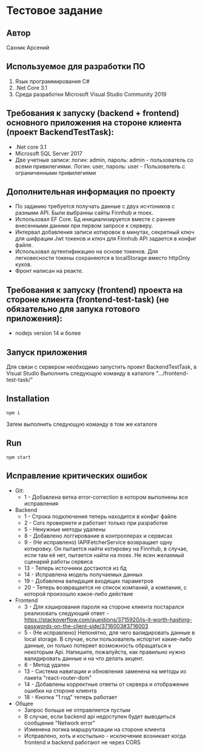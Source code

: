# Тестовое задание

## Автор
Сахник Арсений

## Используемое для разработки ПО
1. Язык программирования C#
2. .Net Core 3.1
3. Среда разработки Microsoft Visual Studio Community 2019

## Требования к запуску (backend + frontend) основного приложения на стороне клиента (проект BackendTestTask):
* .Net core 3.1
* Microsoft SQL Server 2017
* Две учетные записи: логин: admin, пароль: admin - пользователь со всеми привилегиями. Логин: user, пароль: user - Пользователь с ограниченными привилегиями

## Дополнительная информация по проекту
* По заданию требуется получать данные с двух исчтоников с разными API. Были выбранны сайты Finnhub и moex.
* Использовал EF Core. Бд инициализируется вместе с раннее внесенными даннми при первом запросе к серверу.
* Интервал добавления записи котировок в минутах, секретный ключ для шифрации Jwt токенов и ключ для Finnhub API задается в конфиг файле.
* Использовал аутентификацию на основе токенов. Для легковесности токены сохраняются в localStorage вместо httpOnly куков.
* Фронт написан на реакте.

## Требования к запуску (frontend) проекта на стороне клиента (frontend-test-task) (не обязательно для запука готового приложения):
* nodejs version 14 и более
## Запуск приложения
Для связи с сервером необходимо запустить проект BackendTestTask, в Visual Studio
Выполнить следующую команду в каталоге ".../frontend-test-task/"

## Installation

``` 
npm i 
```

Затем выполнить следующую команду в том же каталоге

## Run 

``` 
npm start
```

## Исправление критических ошибок
+ Git: 
  + 1 - Добавлена ветка error-correction в котором выполнены все исправления
+ Backend
  + 1 - Строка подключения теперь находится в конфиг файле
  + 2 - Cors проверяетя и работает только при разработке
  + 5 - Ненужные методы удалены
  + 8 - Добавлено логгирование в контроллерах и сервисах
  + 9 - (Не исправлено) IAPIFetcherService возвращает одну котировку. Он пытается найти котировку на Finnhub, в случае, если там её нет, пытается найти на moex. Не ясен желаемый сценарий работы сервиса
  + 13 - Теперь источники достаются из бд
  + 14 - Исправлена модель получаемых данных
  + 19 - Добавлена валидация входящих параметров
  + 20 - Теперь возвращается не список компаний, а компания, с которой произошло какое-либо действие
+ Frontend
  + 3 - Для хэширования пароля на стороне клиента постарался реализовать следующий ответ - https://stackoverflow.com/questions/3715920/is-it-worth-hashing-passwords-on-the-client-side/3716003#3716003
  + 5 - (Не исправлено) Непонятно, для чего валидировать данные в local storage. В случае, если пользователь испортит какие-либо данные, он только потеряет возможность обращаться к некоторым Api. Напишите, пожалуйста, как правильно нужно валидировать данные и на что делать акцент.
  + 6 - Метод удален
  + 13 - Система навигации и обновления заменена на методы из пакета "react-router-dom"
  + 14 - Добавлены корректные ответы от сервера и отображение ошибки на стороне клиента
  + 18 - Кнопка "1 год" теперь работает
+ Общее
  + Запрос больше не отправляется пустым 
  + В случае, если backend api недоступен будет выводиться сообщение "Network error"
  + Изменена логика маршрутизации на стороне клиента
  + Исправлено, хоть и костыльно - исключение возникает когда frontend и backend работают не через CORS
